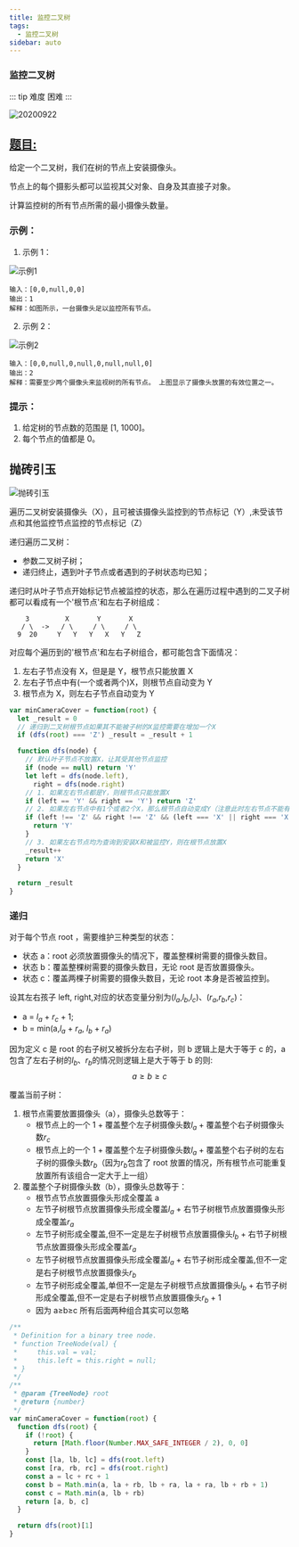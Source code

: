 ```yaml
---
title: 监控二叉树
tags:
  - 监控二叉树
sidebar: auto
---
```


### 监控二叉树

::: tip 难度
困难
:::

![20200922](http://qiniu.gaowenju.com/leecode/banner/20200922.jpg)

## [题目:](https://leetcode-cn.com/problems/binary-tree-cameras/)

给定一个二叉树，我们在树的节点上安装摄像头。

节点上的每个摄影头都可以监视其父对象、自身及其直接子对象。

计算监控树的所有节点所需的最小摄像头数量。

### 示例：

1. 示例 1：

![示例1](http://qiniu.gaowenju.com/leecode/20200922-01.png)

```
输入：[0,0,null,0,0]
输出：1
解释：如图所示，一台摄像头足以监控所有节点。
```

2. 示例 2：

![示例2](http://qiniu.gaowenju.com/leecode/20200922-02.png)

```
输入：[0,0,null,0,null,0,null,null,0]
输出：2
解释：需要至少两个摄像头来监视树的所有节点。 上图显示了摄像头放置的有效位置之一。
```

### 提示：

1. 给定树的节点数的范围是 [1, 1000]。
2. 每个节点的值都是 0。

## 抛砖引玉

![抛砖引玉](http://qiniu.gaowenju.com/leecode/20200922.png)

遍历二叉树安装摄像头（X），且可被该摄像头监控到的节点标记（Y）,未受该节点和其他监控节点监控的节点标记（Z）

递归遍历二叉树：

- 参数二叉树子树；
- 递归终止，遇到叶子节点或者遇到的子树状态均已知；

递归时从叶子节点开始标记节点被监控的状态，那么在遍历过程中遇到的二叉子树都可以看成有一个'根节点'和左右子树组成：

```
    3         X       Y       X
   / \  ->   / \     / \     / \
  9  20     Y   Y   Y   X   Y   Z
```

对应每个遍历到的'根节点'和左右子树组合，都可能包含下面情况：

1. 左右子节点没有 X，但是是 Y，根节点只能放置 X
2. 左右子节点中有(一个或者两个)X，则根节点自动变为 Y
3. 根节点为 X，则左右子节点自动变为 Y

```javascript
var minCameraCover = function(root) {
  let _result = 0
  // 递归到二叉树根节点如果其不能被子树的X监控需要在增加一个X
  if (dfs(root) === 'Z') _result = _result + 1

  function dfs(node) {
    // 默认叶子节点不放置X，让其受其他节点监控
    if (node == null) return 'Y'
    let left = dfs(node.left),
      right = dfs(node.right)
    // 1. 如果左右节点都是Y，则根节点只能放置X
    if (left == 'Y' && right == 'Y') return 'Z'
    // 2. 如果左右节点中有1个或者2个X，那么根节点自动变成Y（注意此时左右节点不能有未受其他节点影响的子节点）
    if (left !== 'Z' && right !== 'Z' && (left === 'X' || right === 'X')) {
      return 'Y'
    }
    // 3. 如果左右节点均为查询到安装X和被监控Y，则在根节点放置X
    _result++
    return 'X'
  }

  return _result
}
```

### 递归

对于每个节点 root ，需要维护三种类型的状态：

- 状态 a：root 必须放置摄像头的情况下，覆盖整棵树需要的摄像头数目。
- 状态 b：覆盖整棵树需要的摄像头数目，无论 root 是否放置摄像头。
- 状态 c：覆盖两棵子树需要的摄像头数目，无论 root 本身是否被监控到。

设其左右孩子 left, right,对应的状态变量分别为($l_a$,$l_b$,$l_c$)、($r_a$,$r_b$,$r_c$)：

- a = $l_a$ + $r_c$ + 1;
- b = min(a,$l_a$ + $r_a$, $l_b$ + $r_a$)

因为定义 c 是 root 的右子树又被拆分左右子树，则 b 逻辑上是大于等于 c 的，a 包含了左右子树的$l_b$、$r_b$的情况则逻辑上是大于等于 b 的则:
$$a≥b≥c$$

覆盖当前子树：

1. 根节点需要放置摄像头（a），摄像头总数等于：
   - 根节点上的一个 1 + 覆盖整个左子树摄像头数$l_a$ + 覆盖整个右子树摄像头数$r_c$
   - 根节点上的一个 1 + 覆盖整个左子树摄像头数$l_a$ + 覆盖整个右子树的左右子树的摄像头数$r_b$（因为$r_b$包含了 root 放置的情况，所有根节点可能重复放置所有该组合一定大于上一组）
2. 覆盖整个子树摄像头数（b），摄像头总数等于：
   - 根节点节点放置摄像头形成全覆盖 a
   - 左节子树根节点放置摄像头形成全覆盖$l_a$ + 右节子树根节点放置摄像头形成全覆盖$r_a$
   - 左节子树形成全覆盖,但不一定是左子树根节点放置摄像头$l_b$ + 右节子树根节点放置摄像头形成全覆盖$r_a$
   - 左节子树根节点放置摄像头形成全覆盖$l_a$ + 右节子树形成全覆盖,但不一定是右子树根节点放置摄像头$r_b$
   - 左节子树形成全覆盖,单但不一定是左子树根节点放置摄像头$l_b$ + 右节子树形成全覆盖,但不一定是右子树根节点放置摄像头$r_b$ + 1
   - 因为 a≥b≥c 所有后面两种组合其实可以忽略

```javascript
/**
 * Definition for a binary tree node.
 * function TreeNode(val) {
 *     this.val = val;
 *     this.left = this.right = null;
 * }
 */
/**
 * @param {TreeNode} root
 * @return {number}
 */
var minCameraCover = function(root) {
  function dfs(root) {
    if (!root) {
      return [Math.floor(Number.MAX_SAFE_INTEGER / 2), 0, 0]
    }
    const [la, lb, lc] = dfs(root.left)
    const [ra, rb, rc] = dfs(root.right)
    const a = lc + rc + 1
    const b = Math.min(a, la + rb, lb + ra, la + ra, lb + rb + 1)
    const c = Math.min(a, lb + rb)
    return [a, b, c]
  }

  return dfs(root)[1]
}
```
